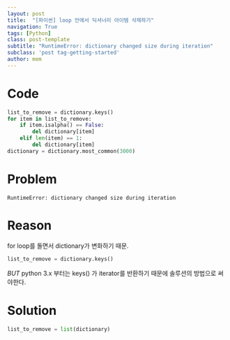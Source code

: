 ```yaml
---
layout: post
title:  "[파이썬] loop 안에서 딕셔너리 아이템 삭제하기"
navigation: True
tags: [Python]
class: post-template
subtitle: "RuntimeError: dictionary changed size during iteration"
subclass: 'post tag-getting-started'
author: mem
---
```



# Code

```python
list_to_remove = dictionary.keys()
for item in list_to_remove:
    if item.isalpha() == False:
        del dictionary[item]
    elif len(item) == 1:
        del dictionary[item]
dictionary = dictionary.most_common(3000)
```

# Problem

`RuntimeError: dictionary changed size during iteration`

# Reason

for loop를 돌면서 dictionary가 변화하기 때문.

```python
list_to_remove = dictionary.keys()
```

*BUT* python 3.x 부터는 keys() 가 iterator를 반환하기 때문에 솔루션의 방법으로 써야한다.


# Solution

```python
list_to_remove = list(dictionary)
```